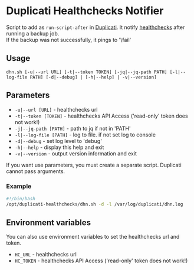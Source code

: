 # Duplicati Healthchecks Notifier
Script to add as `run-script-after` in [Duplicati](https://www.duplicati.com). It notify [healthchecks](https://healthchecks.io) after running a backup job.<br>
If the backup was not successfully, it pings to '\fail'

## Usage
`dhn.sh [-u|--url URL] [-t|--token TOKEN] [-jq|--jq-path PATH] [-l|--log-file PATH] [-d|--debug] | [-h|--help] | -v|--version]`

## Parameters
* `-u|--url [URL]` - healthchecks url
* `-t|--token [TOKEN]` - healthchecks API Access ('read-only' token does not work!)
* `-j|--jq-path [PATH]` - path to jq if not in 'PATH'
* `-l|--log-file [PATH]` - log to file. if not set log to console
* `-d|--debug` - set log level to 'debug'
* `-h|--help` - display this help and exit
* `-v|--version` - output version information and exit

If you want use parameters, you must create a separate script. Duplicati cannot pass arguments.
### Example
``` bash
#!/bin/bash
/opt/duplicati-healthchecks/dhn.sh -d -l /var/log/duplicati/dhn.log
```
## Environment variables
You can also use environment variables to set the healthchecks url and token.
* `HC_URL` - healthchecks url
* `HC_TOKEN` - healthchecks API Access ('read-only' token does not work!)

